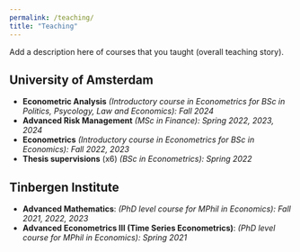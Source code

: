 ```yaml
---
permalink: /teaching/
title: "Teaching"
---
```


Add a description here of courses that you taught (overall teaching story).

## University of Amsterdam
- **Econometric Analysis** *(Introductory course in Econometrics for BSc in Politics, Psycology, Law and Economics): Fall 2024*
- **Advanced Risk Management** *(MSc in Finance): Spring 2022, 2023, 2024*
- **Econometrics** *(Introductory course in Econometrics for BSc in Economics): Fall 2022, 2023*
- **Thesis supervisions** (x6) *(BSc in Econometrics): Spring 2022*

## Tinbergen Institute
- **Advanced Mathematics**: *(PhD level course for MPhil in Economics): Fall 2021, 2022, 2023*
- **Advanced Econometrics III (Time Series Econometrics)**: *(PhD level course for MPhil in Economics): Spring 2021*

